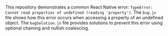 This repository demonstrates a common React Native error: `TypeError: Cannot read properties of undefined (reading 'property')`. The `bug.js` file shows how this error occurs when accessing a property of an undefined object.  The `bugSolution.js` file provides solutions to prevent this error using optional chaining and nullish coalescing.